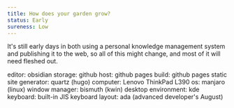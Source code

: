 ```yaml
---
title: How does your garden grow?
status: Early
sureness: Low
---
```

It's still early days in both using a personal knowledge management system and publishing it to the web, so all of this might change, and most of it will need fleshed out.

editor: obsidian
storage: github
host: github pages
build: github pages
static site generator: quartz (hugo)
computer: Lenovo ThinkPad L390
os: manjaro (linux)
window manager: bismuth (kwin)
desktop environment: kde
keyboard: built-in JIS
keyboard layout: ada (advanced developer's August)
